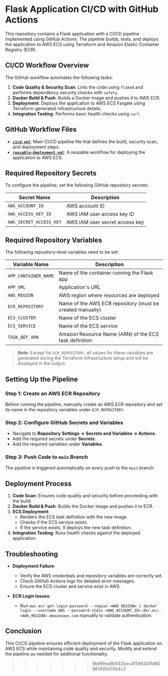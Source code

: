 # Flask Application CI/CD with GitHub Actions

This repository contains a Flask application with a CI/CD pipeline implemented using GitHub Actions. The pipeline builds, tests, and deploys the application to AWS ECS using Terraform and Amazon Elastic Container Registry (ECR).

## CI/CD Workflow Overview

The GitHub workflow automates the following tasks:

1. **Code Quality & Security Scan**: Lints the code using `flake8` and performs dependency security checks with `safety`.
2. **Docker Build & Push**: Builds a Docker image and pushes it to AWS ECR.
3. **Deployment**: Deploys the application to AWS ECS Fargate using Terraform-generated infrastructure details.
4. **Integration Testing**: Performs basic health checks using `curl`.

## GitHub Workflow Files

- **[`cicd.yml`](.github/workflows/cicd.yml)**: Main CI/CD pipeline file that defines the build, security scan, and deployment steps.
- **[`reusable-deployment.yml`](.github/workflows/reusable-deployment.yml)**: A reusable workflow for deploying the application to AWS ECS.

## Required Repository Secrets

To configure the pipeline, set the following GitHub repository secrets:

| Secret Name             | Description                    |
| ----------------------- | ------------------------------ |
| `AWS_ACCOUNT_ID`        | AWS account ID                 |
| `AWS_ACCESS_KEY_ID`     | AWS IAM user access key ID     |
| `AWS_SECRET_ACCESS_KEY` | AWS IAM user secret access key |

## Required Repository Variables

The following repository-level variables need to be set:

| Variable Name        | Description                                               |
| -------------------- | --------------------------------------------------------- |
| `APP_CONTAINER_NAME` | Name of the container running the Flask app               |
| `APP_URL`            | Application's URL                                         |
| `AWS_REGION`         | AWS region where resources are deployed                   |
| `ECR_REPOSITORY`     | Name of the AWS ECR repository (must be created manually) |
| `ECS_CLUSTER`        | Name of the ECS cluster                                   |
| `ECS_SERVICE`        | Name of the ECS service                                   |
| `TASK_DEF_ARN`       | Amazon Resource Name (ARN) of the ECS task definition     |

> **Note**: Except for `ECR_REPOSITORY`, all values for these variables are generated during the Terraform infrastructure setup and will be displayed in the output.

## Setting Up the Pipeline

### Step 1: Create an AWS ECR Repository

Before running the pipeline, manually create an AWS ECR repository and set its name in the repository variables under `ECR_REPOSITORY`.

### Step 2: Configure GitHub Secrets and Variables

- Navigate to **Repository Settings → Secrets and Variables → Actions**.
- Add the required secrets under **Secrets**.
- Add the required variables under **Variables**.

### Step 3: Push Code to `main` Branch

The pipeline is triggered automatically on every push to the `main` branch.

## Deployment Process

1. **Code Scan**: Ensures code quality and security before proceeding with the build.
2. **Docker Build & Push**: Builds the Docker image and pushes it to ECR.
3. **ECS Deployment**:
   - Renders the ECS task definition with the new image.
   - Checks if the ECS service exists.
   - If the service exists, it deploys the new task definition.
4. **Integration Testing**: Runs health checks against the deployed application.

## Troubleshooting

- **Deployment Failure**:

  - Verify the AWS credentials and repository variables are correctly set.
  - Check GitHub Actions logs for detailed error messages.
  - Ensure the ECS cluster and service exist in AWS.

- **ECR Login Issues**:

  - Run `aws ecr get-login-password --region <AWS_REGION> | docker login --username AWS --password-stdin <AWS_ACCOUNT_ID>.dkr.ecr.<AWS_REGION>.amazonaws.com` manually to validate authentication.

## Conclusion

This CI/CD pipeline ensures efficient deployment of the Flask application on AWS ECS while maintaining code quality and security. Modify and extend the pipeline as needed for additional functionality.


>>>>>>> 9b96fea9b932bec4f566341fd80981495d7d54c2